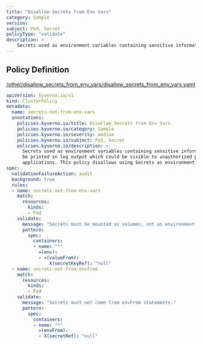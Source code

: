 ```yaml
---
title: "Disallow Secrets from Env Vars"
category: Sample
version: 
subject: Pod, Secret
policyType: "validate"
description: >
    Secrets used as environment variables containing sensitive information may, if not carefully controlled,  be printed in log output which could be visible to unauthorized people and captured in forwarding applications. This policy disallows using Secrets as environment variables.
---
```


## Policy Definition
<a href="https://github.com/kyverno/policies/raw/main//other/disallow_secrets_from_env_vars/disallow_secrets_from_env_vars.yaml" target="-blank">/other/disallow_secrets_from_env_vars/disallow_secrets_from_env_vars.yaml</a>

```yaml
apiVersion: kyverno.io/v1
kind: ClusterPolicy
metadata:
  name: secrets-not-from-env-vars
  annotations:
    policies.kyverno.io/title: Disallow Secrets from Env Vars
    policies.kyverno.io/category: Sample
    policies.kyverno.io/severity: medium
    policies.kyverno.io/subject: Pod, Secret
    policies.kyverno.io/description: >-
      Secrets used as environment variables containing sensitive information may, if not carefully controlled, 
      be printed in log output which could be visible to unauthorized people and captured in forwarding
      applications. This policy disallows using Secrets as environment variables.
spec:
  validationFailureAction: audit
  background: true
  rules:
  - name: secrets-not-from-env-vars
    match:
      resources:
        kinds:
        - Pod
    validate:
      message: "Secrets must be mounted as volumes, not as environment variables."
      pattern:
        spec:
          containers:
          - name: "*"
            =(env):
            - =(valueFrom):
                X(secretKeyRef): "null"
  - name: secrets-not-from-envfrom
    match:
      resources:
        kinds:
        - Pod
    validate:
      message: "Secrets must not come from envFrom statements."
      pattern:
        spec:
          containers:
          - name: "*"
            =(envFrom):
            - X(secretRef): "null"
```
